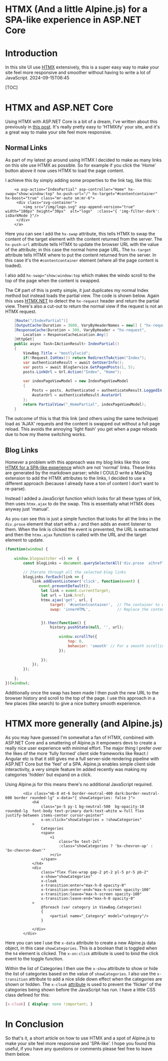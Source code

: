 ﻿# HTMX (And a little Alpine.js) for a SPA-like experience in ASP.NET Core

# Introduction
In this site UI use [HTMX](https://htmx.org/) extensively, this is a super easy way to make your site feel more responsive and smoother without having to write a lot of JavaScript.
<datetime class="hidden">2024-09-15T06:45</datetime>
<!--category-- ASP.NET, HTMX, Apline.js -->
[TOC]

# HTMX and ASP.NET Core
Using HTMX with ASP.NET Core is a bit of a dream, I've written about this previously in [this post](/blog/htmxwithaspnetcore). It's really pretty easy to 'HTMXify' your site, and it's a great way to make your site feel more responsive. 

## Normal Links
As part of my latest go around using HTMX I decided to make as many links on this site use HTMX as possible. So for example if you click the 'Home' button above it now uses HTMX to load the page content.

I achieve this by simply adding some properties to the link tag, like this:

```razor
    <a asp-action="IndexPartial" asp-controller="Home" hx-swap="show:window:top" hx-push-url="/" hx-target="#contentcontainer" hx-boost="true" class="mr-auto sm:mr-6">
     <div class="svg-container">
        <img src="/img/logo.svg" asp-append-version="true"  width="180px" height="30px"  alt="logo"  :class="{ 'img-filter-dark': isDarkMode }"/>
     </div>
    </a>
```
Here you can see I add the `hx-swap` attribute, this tells HTMX to swap the content of the target element with the content returned from the server. The `hx-push-url` attribute tells HTMX to update the browser URL with the value of the attribute; in this case the normal home page URL.
The `hx-target` attribute tells HTMX where to put the content returned from the server. In this case it's the `#contentcontainer` element (where all the page content is loaded).

I also add `hx-swap="show:window:top` which makes the windo scroll to the top of the page when the content is swapped.

The C# part of this is pretty simple, it just duplicates my normal Index method but instead loads the partial view. The code is shown below. Again this uses [HTMX.NET](https://github.com/khalidabuhakmeh/Htmx.Net) to detect the `hx-request` header and return the partial view. There's also a cut-out to return the normal view if the request is not an HTMX request.

```csharp
    [Route("/IndexPartial")]
    [OutputCache(Duration = 3600, VaryByHeaderNames = new[] { "hx-request" })]
    [ResponseCache(Duration = 300, VaryByHeader = "hx-request",
        Location = ResponseCacheLocation.Any)]
    [HttpGet]
    public async Task<IActionResult> IndexPartial()
    {
        ViewBag.Title = "mostlylucid";
        if(!Request.IsHtmx()) return RedirectToAction("Index");
        var authenticateResult = await GetUserInfo();
        var posts = await BlogService.GetPagedPosts(1, 5);
        posts.LinkUrl = Url.Action("Index", "Home");
     
        var indexPageViewModel = new IndexPageViewModel
        {
            Posts = posts, Authenticated = authenticateResult.LoggedIn, Name = authenticateResult.Name,
            AvatarUrl = authenticateResult.AvatarUrl
        };
        return PartialView("_HomePartial", indexPageViewModel);
    }
```
The outcome of this is that this link (and others using the same technique) load as 'AJAX' requests and the content is swapped out without a full page reload. This avoids the annoying 'light flash' you get when a page reloads due to how my theme switching works. 

## Blog Links
Homever a problem with this approach was my blog links like this one: [HTMX for a SPA-like experience](/blog/htmxtomakeyoursitemorespalike) which are not 'normal' links. These links are generated by the markdown parser; while I COULD write a MarkDig extension to add the HTMX attributes to the links, I decided to use a different approach (because I already have a ton of content I don't want to re-parse).

Instead I added a JavaScript function which looks for all these types of link, then uses `htmx.ajax` to do the swap. This is essentially what HTMX does anyway just 'manual'.

As you can see this is just a simple function that looks for all the links in the `div.prose` element that start with a `/` and then adds an event listener to them. When the link is clicked the event is prevented, the URL is extracted and then the `htmx.ajax` function is called with the URL and the target element to update.

```javascript
(function(window) {
   
    window.blogswitcher =() =>  {
        const blogLinks = document.querySelectorAll('div.prose  a[href^="/"]');

        // Iterate through all the selected blog links
        blogLinks.forEach(link => {
            link.addEventListener('click', function(event) {
               event.preventDefault();
                let link = event.currentTarget;
                let url = link.href;
                htmx.ajax('get', url, {
                    target: '#contentcontainer',  // The container to update
                    swap: 'innerHTML',            // Replace the content inside the target


                }).then(function() {
                    history.pushState(null, '', url);
                  
                        window.scrollTo({
                            top: 0,
                            behavior: 'smooth' // For a smooth scrolling effect
                        });
                    
                });
            });
        });
        
    };
})(window);
```
Additionally once the swap has been made I then push the new URL to the browser history and scroll to the top of the page. I use this approach in a few places (like search) to give a nice buttery smooth experience. 

# HTMX more generally (and Alpine.js)
As you may have guessed I'm somewhat a fan of HTMX, combined with ASP.NET Core and a smattering of Alpine.js it empowers devs to create a really nice user experience with minimal effort. 
The major thing I prefer over the likes of the more 'fully formed' client side frameworks like React / Angular etc is that it still gives me a full server-side rendering pipeline with ASP.NET Core but the 'feel' of a SPA.
Alpine.js enables simple client side interactivity, a very simple feature Im added recently was making my categories 'hidden' but expand on a click. 

Using Alpine.js for this means there's no additional JavaScript required.

```razor
        <div class="mb-8 mt-6 border-neutral-400 dark:border-neutral-600 border rounded-lg" x-data="{ showCategories: false }">
            <h4 
                class="px-5 py-1 bg-neutral-500  bg-opacity-10 rounded-lg  font-body text-primary dark:text-white w-full flex justify-between items-center cursor-pointer"
                x-on:click="showCategories = !showCategories"
            >
                Categories
                <span>
                    <i
                        class="bx text-2xl"
                        :class="showCategories ? 'bx-chevron-up' : 'bx-chevron-down'"
                    ></i>
                </span>
            </h4>
            <div 
                class="flex flex-wrap gap-2 pt-2 pl-5 pr-5 pb-2"
                x-show="showCategories" 
                x-cloak
                x-transition:enter="max-h-0 opacity-0"
                x-transition:enter-end="max-h-screen opacity-100"
                x-transition:leave="max-h-screen opacity-100"
                x-transition:leave-end="max-h-0 opacity-0"
            >
                @foreach (var category in ViewBag.Categories)
                {
                    <partial name="_Category" model="category"/>
                }
           
            </div>
        </div>

```
Here you can see I use the `x-data` attribute to create a new Alpine.js data object, in this case `showCategories`. This is a boolean that is toggled when the `h4` element is clicked. The `x-on:click` attribute is used to bind the click event to the toggle function.

Within the list of Categories I then use the `x-show` attribute to show or hide the list of categories based on the value of `showCategories`. I also use the `x-transition` attribute to add a nice slide down effect when the categories are shown or hidden.
The `x-cloak` [attribute](https://alpinejs.dev/directives/cloak) is used to prevent the 'flicker' of the categories being shown before the JavaScript has run.
 I have a little CSS class defined for this:

```css
[x-cloak] { display: none !important; }
```

# In Conclusion
So that's it, a short article on how to use HTMX and a spot of Alpine.js to make your site feel more responsive and 'SPA-like'. I hope you found this useful, if you have any questions or comments please feel free to leave them below.
